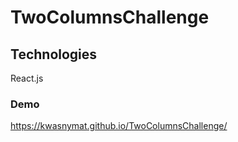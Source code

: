 # TwoColumnsChallenge

## Technologies
React.js

### Demo
https://kwasnymat.github.io/TwoColumnsChallenge/
